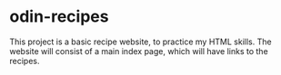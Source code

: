 # odin-recipes
This project is a basic recipe website, to practice my HTML skills.
The website will consist of a main index page, which will have links to the recipes.